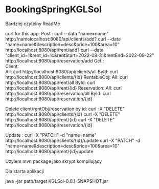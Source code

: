 ﻿# BookingSpringKGLSol
 
 Bardziej czytelny ReadMe 
 
 
 
 curl for this app: 
Post : 
  curl --data "name=name" http://namelocalhost:8080/api/clients/add?
  curl --data "name=name&description=desc&price=100&area=10" http://localhost:8080/api/rent/add?
  curl --data "client_id=1&rent_id=1c&rentStart=2022-08-31&rentEnd=2022-09-22" http://localhost:8080/api/reservation/add
Get :   
  Client:  
     All: curl http://localhost:8080/api/clients/all
     ById: curl http://localhost:8080/api/clients/{id}
RentableObj: 
     All: curl http://localhost:8080/api/rent/all
     ById: curl http://localhost:8080/api/rent/{id}
Reservation:
    All: curl http://localhost:8080/api/reservation/all
     ById: curl http://localhost:8080/api/reservation/{id}

Delete client/rentObj/reservation by id:
  curl -X "DELETE"  http://localhost:8080/api/clients/{id}
  curl -X "DELETE" http://localhost:8080/api/rent/{id}
  curl -X "DELETE" http://localhost:8080/api/reservation/{id}

Update : 
  curl -X "PATCH" -d "name=name"  http://localhost:8080/api/clients/{id}/update
  curl -X "PATCH" -d "name=name&description=desc&price=100&area=10" http://localhost:8080/api/rent/{id}/update
  
Uzylem 
  mvn package 
 jako skrypt kompilujący

Dla starta aplikacji

java -jar path/target KGLSol-0.0.1-SNAPSHOT.jar 
